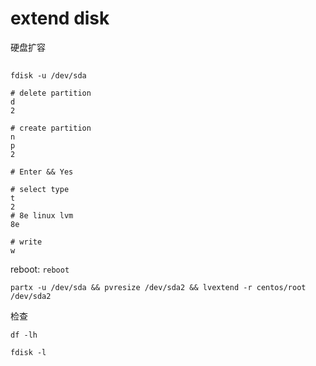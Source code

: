 # extend disk

硬盘扩容

## 

`fdisk -u /dev/sda`
```shell
# delete partition
d
2

# create partition
n
p
2

# Enter && Yes

# select type
t
2
# 8e linux lvm
8e

# write
w
```

reboot: `reboot`

`partx -u /dev/sda && pvresize /dev/sda2 && lvextend -r centos/root /dev/sda2`

检查

`df -lh`

`fdisk -l`
